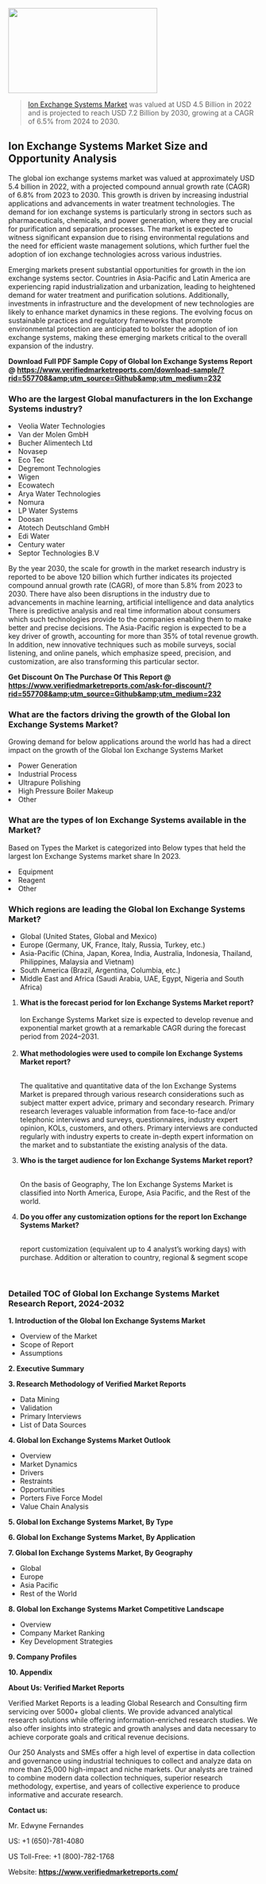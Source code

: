 <img src="https://ffe5etoiles.com/wp-content/uploads/2024/12/MST1-300x171.png" alt="" width="300" height="171" class="alignnone size-medium wp-image-20088" /><blockquote><p><p><a href="https://www.verifiedmarketreports.com/download-sample/?rid=557708&utm_source=Github&utm_medium=232" target="_blank">Ion Exchange Systems Market</a> was valued at USD 4.5 Billion in 2022 and is projected to reach USD 7.2 Billion by 2030, growing at a CAGR of 6.5% from 2024 to 2030.</p></blockquote><p><h2>Ion Exchange Systems Market Size and Opportunity Analysis</h2><p>The global ion exchange systems market was valued at approximately USD 5.4 billion in 2022, with a projected compound annual growth rate (CAGR) of 6.8% from 2023 to 2030. This growth is driven by increasing industrial applications and advancements in water treatment technologies. The demand for ion exchange systems is particularly strong in sectors such as pharmaceuticals, chemicals, and power generation, where they are crucial for purification and separation processes. The market is expected to witness significant expansion due to rising environmental regulations and the need for efficient waste management solutions, which further fuel the adoption of ion exchange technologies across various industries.</p><p>Emerging markets present substantial opportunities for growth in the ion exchange systems sector. Countries in Asia-Pacific and Latin America are experiencing rapid industrialization and urbanization, leading to heightened demand for water treatment and purification solutions. Additionally, investments in infrastructure and the development of new technologies are likely to enhance market dynamics in these regions. The evolving focus on sustainable practices and regulatory frameworks that promote environmental protection are anticipated to bolster the adoption of ion exchange systems, making these emerging markets critical to the overall expansion of the industry.</p></p><p class=""><strong>Download Full PDF Sample Copy of Global Ion Exchange Systems Report @ <a href="https://www.verifiedmarketreports.com/download-sample/?rid=557708&amp;utm_source=Github&amp;utm_medium=232" target="_blank">https://www.verifiedmarketreports.com/download-sample/?rid=557708&amp;utm_source=Github&amp;utm_medium=232</a></strong></p><h3 id="" class="">Who are the largest Global manufacturers in the Ion Exchange Systems industry?</h3><p><li>Veolia Water Technologies</li><li> Van der Molen GmbH</li><li> Bucher Alimentech Ltd</li><li> Novasep</li><li> Eco Tec</li><li> Degremont Technologies</li><li> Wigen</li><li> Ecowatech</li><li> Arya Water Technologies</li><li> Nomura</li><li> LP Water Systems</li><li> Doosan</li><li> Atotech Deutschland GmbH</li><li> Edi Water</li><li> Century water</li><li> Septor Technologies B.V</li></p><div class=""><div class="" dir="" data-message-author-role="" data-message-id="" data-message-model-slug=""><div class=""><div class=""><div class=""><div class="" dir="" data-message-author-role="" data-message-id="" data-message-model-slug=""><div class=""><div class=""><p>By the year 2030, the scale for growth in the market research industry is reported to be above 120 billion which further indicates its projected compound annual growth rate (CAGR), of more than 5.8% from 2023 to 2030. There have also been disruptions in the industry due to advancements in machine learning, artificial intelligence and data analytics There is predictive analysis and real time information about consumers which such technologies provide to the companies enabling them to make better and precise decisions. The Asia-Pacific region is expected to be a key driver of growth, accounting for more than 35% of total revenue growth. In addition, new innovative techniques such as mobile surveys, social listening, and online panels, which emphasize speed, precision, and customization, are also transforming this particular sector.</p><p><strong>Get Discount On The Purchase Of This Report @&nbsp; <a href="https://www.verifiedmarketreports.com/ask-for-discount/?rid=557708&amp;utm_source=Github&amp;utm_medium=232" target="_blank">https://www.verifiedmarketreports.com/ask-for-discount/?rid=557708&amp;utm_source=Github&amp;utm_medium=232</a></strong></p></div></div></div></div></div></div></div></div><h3 id="" class="">What are the factors driving the growth of the Global Ion Exchange Systems Market?</h3><p id="" class="">Growing demand for below applications around the world has had a direct impact on the growth of the Global Ion Exchange Systems Market</p><p id="" class=""><li>Power Generation</li><li> Industrial Process</li><li> Ultrapure Polishing</li><li> High Pressure Boiler Makeup</li><li> Other</li></p><h3 id="" class="">What are the types of Ion Exchange Systems available in the Market?</h3><p id="" class="">Based on Types the Market is categorized into Below types that held the largest Ion Exchange Systems market share In 2023.</p><p id="" class=""><li>Equipment</li><li> Reagent</li><li> Other</li></p><h3 id="" class="">Which regions are leading the Global Ion Exchange Systems Market?</h3><ul><li>Global (United States, Global and Mexico)</li><li>Europe (Germany, UK, France, Italy, Russia, Turkey, etc.)</li><li>Asia-Pacific (China, Japan, Korea, India, Australia, Indonesia, Thailand, Philippines, Malaysia and Vietnam)</li><li>South America (Brazil, Argentina, Columbia, etc.)</li><li>Middle East and Africa (Saudi Arabia, UAE, Egypt, Nigeria and South Africa)</li></ul><p><ol><li><strong>What is the forecast period for Ion Exchange Systems Market report?<br /></strong><br /><span data-sheets-root="1" data-sheets-value="{&quot;1&quot;:2,&quot;2&quot;:&quot;XXXX size is expected to develop revenue and exponential market growth at a remarkable CAGR during the forecast period from 2024&ndash;2030.&quot;}" data-sheets-userformat="{&quot;2&quot;:12674,&quot;4&quot;:{&quot;1&quot;:2,&quot;2&quot;:16776960},&quot;10&quot;:2,&quot;11&quot;:0,&quot;15&quot;:&quot;Arial&quot;,&quot;16&quot;:12}">Ion Exchange Systems Market size is expected to develop revenue and exponential market growth at a remarkable CAGR during the forecast period from 2024&ndash;2031.</span><br /><br /></li><li><strong>What methodologies were used to compile Ion Exchange Systems Market report?<br /><br /></strong><p>The qualitative and quantitative data of the&nbsp;Ion Exchange Systems Market is prepared through various research considerations such as subject matter expert advice, primary and secondary research. Primary research leverages valuable information from face-to-face and/or telephonic interviews and surveys, questionnaires, industry expert opinion, KOLs, customers, and others. Primary interviews are conducted regularly with industry experts to create in-depth expert information on the market and to substantiate the existing analysis of the data.&nbsp;</p></li><li><strong>Who is the target audience for Ion Exchange Systems Market report?<br /><br /></strong><p>On the basis of Geography, The&nbsp;Ion Exchange Systems Market is classified into North America, Europe, Asia Pacific, and the Rest of the world.</p></li><li><strong>Do you offer any customization options for the report Ion Exchange Systems Market?<br /><br /></strong><p>report customization (equivalent up to 4 analyst&rsquo;s working days) with purchase. Addition or alteration to country, regional &amp; segment scope</p><p>&nbsp;</p></li></ol></p><h3 id="" class="">Detailed TOC of Global Ion Exchange Systems Market Research Report, 2024-2032</h3><p id="" class=""><strong>1. Introduction of the Global Ion Exchange Systems Market</strong></p><ul><li>Overview of the Market</li><li>Scope of Report</li><li>Assumptions</li></ul><p id="" class=""><strong>2. Executive Summary</strong></p><p id="" class=""><strong>3. Research Methodology of&nbsp;Verified Market Reports</strong></p><ul><li>Data Mining</li><li>Validation</li><li>Primary Interviews</li><li>List of Data Sources</li></ul><p id="" class=""><strong>4. Global Ion Exchange Systems Market Outlook</strong></p><ul><li>Overview</li><li>Market Dynamics</li><li>Drivers</li><li>Restraints</li><li>Opportunities</li><li>Porters Five Force Model</li><li>Value Chain Analysis</li></ul><p id="" class=""><strong>5. Global Ion Exchange Systems Market, By&nbsp;Type</strong></p><p id="" class=""><strong>6. Global Ion Exchange Systems Market, By Application</strong></p><p id="" class=""><strong>7. Global Ion Exchange Systems Market, By Geography</strong></p><ul><li>Global</li><li>Europe</li><li>Asia Pacific</li><li>Rest of the World</li></ul><p id="" class=""><strong>8. Global Ion Exchange Systems Market Competitive Landscape</strong></p><ul><li>Overview</li><li>Company Market Ranking</li><li>Key Development Strategies</li></ul><p id="" class=""><strong>9. Company Profiles</strong></p><p id="" class=""><strong>10. Appendix</strong></p><p id="" class=""><strong>About Us: Verified Market Reports</strong></p><p id="" class="">Verified Market Reports is a leading Global Research and Consulting firm servicing over 5000+ global clients. We provide advanced analytical research solutions while offering information-enriched research studies. We also offer insights into strategic and growth analyses and data necessary to achieve corporate goals and critical revenue decisions.</p><p id="" class="">Our 250 Analysts and SMEs offer a high level of expertise in data collection and governance using industrial techniques to collect and analyze data on more than 25,000 high-impact and niche markets. Our analysts are trained to combine modern data collection techniques, superior research methodology, expertise, and years of collective experience to produce informative and accurate research.</p><p id="" class=""><strong>Contact us:</strong></p><p id="" class="">Mr. Edwyne Fernandes</p><p id="" class="">US: +1 (650)-781-4080</p><p id="" class="">US Toll-Free: +1 (800)-782-1768</p><p id="" class="">Website: <a target="" data-test-app-aware-link=""><strong>https://www.verifiedmarketreports.com/</strong></a></p>

